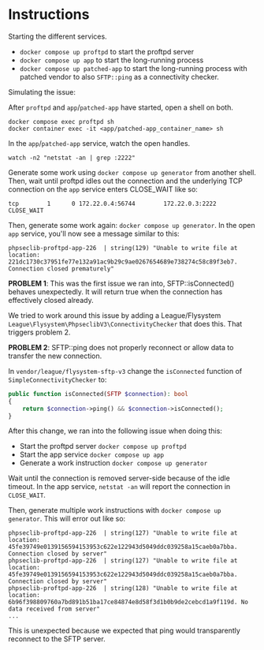 # Instructions

Starting the different services.

- `docker compose up proftpd` to start the proftpd server
- `docker compose up app` to start the long-running process
- `docker compose up patched-app` to start the long-running process with patched vendor to also `SFTP::ping` as a 
  connectivity checker.

Simulating the issue:

After `proftpd` and `app`/`patched-app` have started, open a shell on both.

```
docker compose exec proftpd sh
docker container exec -it <app/patched-app_container_name> sh
```

In the `app`/`patched-app` service, watch the open handles.

```
watch -n2 "netstat -an | grep :2222"
```

Generate some work using `docker compose up generator` from another shell. Then, wait until proftpd idles out the 
connection and the underlying TCP connection on the `app` service enters CLOSE_WAIT like so:

```
tcp        1      0 172.22.0.4:56744        172.22.0.3:2222         CLOSE_WAIT
```

Then, generate some work again: `docker compose up generator`. In the open `app` service, you'll now see a message 
similar to this:

```
phpseclib-proftpd-app-226  | string(129) "Unable to write file at location: 221dc1730c37951fe77e132a91ac9b29c9ae0267654689e738274c58c89f3eb7. Connection closed prematurely"
```

**PROBLEM 1**: This was the first issue we ran into, SFTP::isConnected() behaves unexpectedly. It will return true when 
the connection has effectively closed already.

We tried to work around this issue by adding a League/Flysystem `League\Flysystem\PhpseclibV3\ConnectivityChecker` 
that does this. That triggers problem 2.

**PROBLEM 2**: SFTP::ping does not properly reconnect or allow data to transfer the new connection.

In `vendor/league/flysystem-sftp-v3` change the `isConnected` function of `SimpleConnectivityChecker` to: 

```php
public function isConnected(SFTP $connection): bool
{
    return $connection->ping() && $connection->isConnected();
}
```

After this change, we ran into the following issue when doing this:

- Start the proftpd server `docker compose up proftpd`
- Start the app service `docker compose up app`
- Generate a work instruction `docker compose up generator`

Wait until the connection is removed server-side because of the idle timeout. In the app service, `netstat -an` will 
report the connection in `CLOSE_WAIT`.

Then, generate multiple work instructions with `docker compose up generator`. This will error out like so:

```
phpseclib-proftpd-app-226  | string(127) "Unable to write file at location: 45fe39749e0139156594153953c622e122943d5049ddc039258a15caeb0a7bba. Connection closed by server"
phpseclib-proftpd-app-226  | string(127) "Unable to write file at location: 45fe39749e0139156594153953c622e122943d5049ddc039258a15caeb0a7bba. Connection closed by server"
phpseclib-proftpd-app-226  | string(128) "Unable to write file at location: 6b96f398809760a7bd891b51ba17ce84874e8d58f3d1b0b9de2cebcd1a9f119d. No data received from server"
...
```

This is unexpected because we expected that ping would transparently reconnect to the SFTP server.
